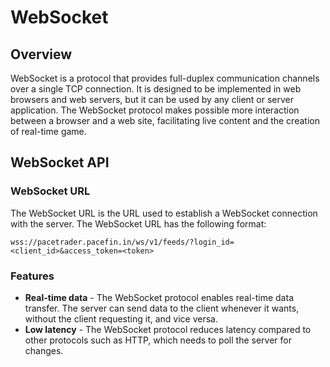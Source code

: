 # WebSocket
## Overview
WebSocket is a protocol that provides full-duplex communication channels over a single TCP connection. It is designed to be implemented in web browsers and web servers, but it can be used by any client or server application. The WebSocket protocol makes possible more interaction between a browser and a web site, facilitating live content and the creation of real-time game.

## WebSocket API

### WebSocket URL
The WebSocket URL is the URL used to establish a WebSocket connection with the server. The WebSocket URL has the following format:
```
wss://pacetrader.pacefin.in/ws/v1/feeds/?login_id=<client_id>&access_token=<token>
```


### Features
- **Real-time data** - The WebSocket protocol enables real-time data transfer. The server can send data to the client whenever it wants, without the client requesting it, and vice versa.
- **Low latency** - The WebSocket protocol reduces latency compared to other protocols such as HTTP, which needs to poll the server for changes.





